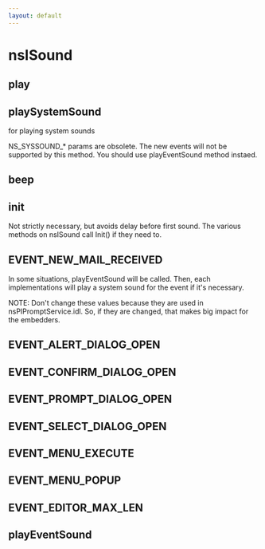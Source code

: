 ```yaml
---
layout: default
---
```


# nsISound #

## play ##

## playSystemSound ##

for playing system sounds

NS_SYSSOUND_* params are obsolete. The new events will not be supported by
this method.  You should use playEventSound method instaed.


## beep ##

## init ##

Not strictly necessary, but avoids delay before first sound.
The various methods on nsISound call Init() if they need to.


## EVENT_NEW_MAIL_RECEIVED ##

In some situations, playEventSound will be called.  Then, each
implementations will play a system sound for the event if it's necessary.

NOTE: Don't change these values because they are used in
nsPIPromptService.idl. So, if they are changed, that makes big impact for
the embedders.


## EVENT_ALERT_DIALOG_OPEN ##

## EVENT_CONFIRM_DIALOG_OPEN ##

## EVENT_PROMPT_DIALOG_OPEN ##

## EVENT_SELECT_DIALOG_OPEN ##

## EVENT_MENU_EXECUTE ##

## EVENT_MENU_POPUP ##

## EVENT_EDITOR_MAX_LEN ##

## playEventSound ##

